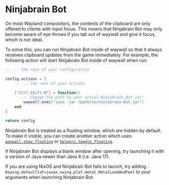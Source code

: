 # Ninjabrain Bot

On most Wayland compositors, the contents of the clipboard are only offered to
clients with input focus. This means that Ninjabrain Bot may only become aware
of eye throws if you tab out of waywall and give it focus, which is not ideal.

To solve this, you can run Ninjabrain Bot inside of waywall so that it always
receives clipboard updates from the game immediately. For example, the following
action will start Ninjabrain Bot inside of waywall when run:

```lua
-- ... the rest of your configuration

config.actions = {
    -- ... the rest of your actions

    ["Ctrl-Shift-N"] = function()
        -- Change the path to your actual Ninjabrain Bot jar!
        waywall.exec("java -jar /path/to/ninjabrain-bot.jar")
    end
}

return config
```

Ninjabrain Bot is treated as a floating window, which are hidden by default. To
make it visible, you can create another action which uses
[`waywall.show_floating`] or [`helpers.toggle_floating`].

<div class="warning">

If Ninjabrain Bot displays a blank window after opening, try launching it with a
version of Java newer than Java 8 (i.e. Java 17).

If you are using NixOS and Ninjabrain Bot fails to launch, try adding
`-Dswing.defaultlaf=javax.swing.plaf.metal.MetalLookAndFeel` to your arguments
when launching Ninjabrain Bot.

</div>

[`waywall.show_floating`]: 02_waywall_show_floating.md
[`helpers.toggle_floating`]: 02_helpers_toggle_floating.md
